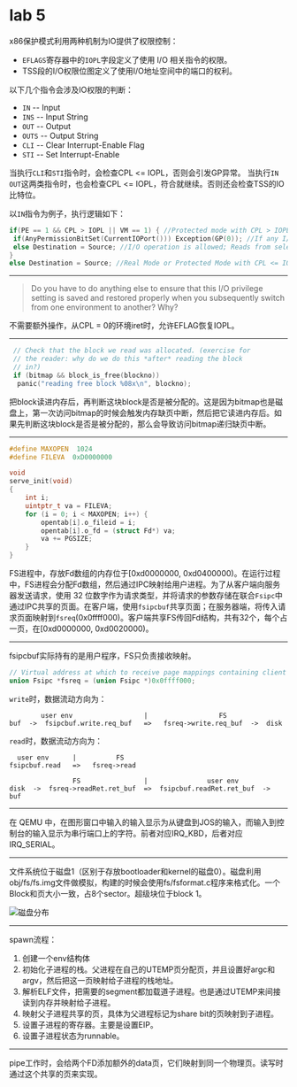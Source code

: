 # lab 5

x86保护模式利用两种机制为IO提供了权限控制：

- `EFLAGS`寄存器中的`IOPL`字段定义了使用 I/O 相关指令的权限。
- TSS段的I/O权限位图定义了使用I/O地址空间中的端口的权利。

以下几个指令会涉及IO权限的判断：

- `IN` -- Input
- `INS` -- Input String
- `OUT` -- Output
- `OUTS` -- Output String
- `CLI` -- Clear Interrupt-Enable Flag
- `STI` -- Set Interrupt-Enable

当执行`CLI`和`STI`指令时，会检查CPL <= IOPL，否则会引发GP异常。
当执行`IN` `OUT`这两类指令时，也会检查CPL <= IOPL，符合就继续。否则还会检查TSS的IO比特位。

以`IN`指令为例子，执行逻辑如下：

```c
if(PE == 1 && CPL > IOPL || VM == 1) { //Protected mode with CPL > IOPL or virtual-8086 mode
 if(AnyPermissionBitSet(CurrentIOPort())) Exception(GP(0)); //If any I/O Permission Bit for I/O port being accessed == 1 the I/O operation is not allowed
 else Destination = Source; //I/O operation is allowed; Reads from selected I/O port
}
else Destination = Source; //Real Mode or Protected Mode with CPL <= IOPL; Reads from selected I/O port
```

---

> Do you have to do anything else to ensure that this I/O privilege setting is saved and restored properly when you subsequently switch from one environment to another? Why?

不需要额外操作，从CPL = 0的环境iret时，允许EFLAG恢复IOPL。

---

```c
 // Check that the block we read was allocated. (exercise for
 // the reader: why do we do this *after* reading the block
 // in?)
 if (bitmap && block_is_free(blockno))
  panic("reading free block %08x\n", blockno);
```

把block读进内存后，再判断这块block是否是被分配的。这是因为bitmap也是磁盘上，第一次访问bitmap的时候会触发内存缺页中断，然后把它读进内存后。如果先判断这块block是否是被分配的，那么会导致访问bitmap递归缺页中断。

---

```c
#define MAXOPEN  1024
#define FILEVA  0xD0000000

void
serve_init(void)
{
    int i;
    uintptr_t va = FILEVA;
    for (i = 0; i < MAXOPEN; i++) {
        opentab[i].o_fileid = i;
        opentab[i].o_fd = (struct Fd*) va;
        va += PGSIZE;
    }
}
```

FS进程中，存放Fd数组的内存位于[0xd0000000, 0xd0400000)。在运行过程中，FS进程会分配Fd数组，然后通过IPC映射给用户进程。为了从客户端向服务器发送请求，使用 32 位数字作为请求类型，并将请求的参数存储在联合`Fsipc`中通过IPC共享的页面。在客户端，使用`fsipcbuf`共享页面；在服务器端，将传入请求页面映射到`fsreq`(0x0ffff000)。客户端共享FS传回Fd结构，共有32个，每个占一页，在[0xd0000000, 0xd0020000)。

---

fsipcbuf实际持有的是用户程序，FS只负责接收映射。

```c
// Virtual address at which to receive page mappings containing client requests.
union Fsipc *fsreq = (union Fsipc *)0x0ffff000;
```

`write`时，数据流动方向为：

```
        user env                  |                  FS
buf  ->  fsipcbuf.write.req_buf   =>   fsreq->write.req_buf  ->  disk
```

`read`时，数据流动方向为：

```
  user env      |          FS
fsipcbuf.read   =>   fsreq->read

                FS                |               user env
disk  ->  fsreq->readRet.ret_buf  =>  fsipcbuf.readRet.ret_buf  ->   buf
```

---

在 QEMU 中，在图形窗口中输入的输入显示为从键盘到JOS的输入，而输入到控制台的输入显示为串行端口上的字符。前者对应IRQ_KBD，后者对应IRQ_SERIAL。

---

文件系统位于磁盘1（区别于存放bootloader和kernel的磁盘0）。磁盘利用obj/fs/fs.img文件做模拟，构建的时候会使用fs/fsformat.c程序来格式化。一个Block和页大小一致，占8个sector。超级块位于block 1。

![磁盘分布](https://pdos.csail.mit.edu/6.828/2018/labs/lab5/disk.png)

---

spawn流程：

1. 创建一个env结构体
2. 初始化子进程的栈。父进程在自己的UTEMP页分配页，并且设置好argc和argv，然后把这一页映射给子进程的栈地址。
3. 解析ELF文件，把需要的segment都加载道子进程。也是通过UTEMP来间接读到内存并映射给子进程。
4. 映射父子进程共享的页，具体为父进程标记为share bit的页映射到子进程。
5. 设置子进程的寄存器。主要是设置EIP。
6. 设置子进程状态为runnable。

---

pipe工作时，会给两个FD添加额外的data页，它们映射到同一个物理页。读写时通过这个共享的页来实现。
